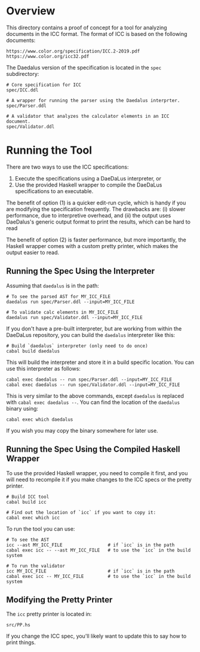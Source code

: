 Overview
========

This directory contains a proof of concept for a tool for analyzing documents
in the ICC format.  The format of ICC is based on the following documents:

    https://www.color.org/specification/ICC.2-2019.pdf
    https://www.color.org/icc32.pdf

The Daedalus version of the specification is located in the `spec` subdirectory:

    # Core specification for ICC
    spec/ICC.ddl

    # A wrapper for running the parser using the Daedalus interprter.
    spec/Parser.ddl

    # A validator that analyzes the calculator elements in an ICC document.
    spec/Validator.ddl


Running the Tool
================

There are two ways to use the ICC specifications:

  1. Execute the specifications using a DaeDaLus interpreter, or
  2. Use the provided Haskell wrapper to compile the DaeDaLus specifications
     to an executable.

The benefit of option (1) is a quicker edit-run cycle, which is handy if
you are modifying the specification frequently.  The drawbacks are:
  (i)  slower performance, due to interpretive overhead, and
  (ii) the output uses DaeDalus's generic output format to print the results,
       which can be hard to read

The benefit of option (2) is faster performance, but more importantly, the
Haskell wrapper comes with a custom pretty printer, which makes the output
easier to read.


Running the Spec Using the Interpreter
--------------------------------------

Assuming that `daedalus` is in the path:

    # To see the parsed AST for MY_ICC_FILE
    daedalus run spec/Parser.ddl --input=MY_ICC_FILE

    # To validate calc elements in MY_ICC_FILE
    daedalus run spec/Validator.ddl --input=MY_ICC_FILE

If you don't have a pre-built interpreter, but are working from within
the DaeDaLus repository, you can build the `daedalus` interpreter like this:

    # Build `daedalus` interpreter (only need to do once)
    cabal build daedalus

This will build the interpreter and store it in a build specific location.
You can use this interpreter as follows:

    cabal exec daedalus -- run spec/Parser.ddl --input=MY_ICC_FILE
    cabal exec daedalus -- run spec/Validator.ddl --input=MY_ICC_FILE

This is very similar to the above commands, except `daedalus` is replaced
with `cabal exec daedalus --`.    You can find the location of the
`daedalus` binary using:

    cabal exec which daedalus

If you wish you may copy the binary somewhere for later use.


Running the Spec Using the Compiled Haskell Wrapper
---------------------------------------------------

To use the provided Haskell wrapper, you need to compile it first, and you will
need to recompile it if you make changes to the ICC specs or the pretty printer.

    # Build ICC tool
    cabal build icc

    # Find out the location of `icc` if you want to copy it:
    cabal exec which icc

To run the tool you can use:

    # To see the AST
    icc --ast MY_ICC_FILE                 # if `icc` is in the path
    cabal exec icc -- --ast MY_ICC_FILE   # to use the `icc` in the build system

    # To run the validator
    icc MY_ICC_FILE                       # if `icc` is in the path
    cabal exec icc -- MY_ICC_FILE         # to use the `icc` in the build system


Modifying the Pretty Printer
----------------------------

The `icc` pretty printer is located in:

    src/PP.hs

If you change the ICC spec, you'll likely want to update this to say
how to print things.























